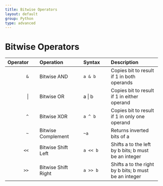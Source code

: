 ```yaml
---
title: Bitwise Operators
layout: default
group: Python
type: advanced
---
```


# Bitwise Operators


| **Operator** | &nbsp; | **Operation**           | &nbsp; | **Syntax** | &nbsp; | **Description**                                       |
|-------------:|--------|:------------------------|--------|:-----------|--------|:------------------------------------------------------|
| `&`          | &nbsp; | Bitwise AND             | &nbsp; | `a & b`    | &nbsp; | Copies bit to result if 1 in both operands            |
| &#124;       | &nbsp; | Bitwise OR              | &nbsp; | a &#124; b | &nbsp; | Copies bit to result if 1 in either operand           |
| `^`          | &nbsp; | Bitwise XOR             | &nbsp; | `a ^ b`    | &nbsp; | Copies bit to result if 1 in only one operand         |
| `~`          | &nbsp; | Bitwise Complement      | &nbsp; | `~a`       | &nbsp; | Returns inverted bits of a                            |
| `<<`         | &nbsp; | Bitwise Shift Left      | &nbsp; | `a << b`   | &nbsp; | Shifts a to the left by b bits; b must be an integer  |
| `>>`         | &nbsp; | Bitwise Shift Right     | &nbsp; | `a >> b`   | &nbsp; | Shifts a to the right by b bits; b must be an integer |

